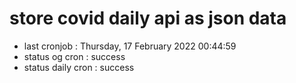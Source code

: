 # store covid daily api as json data

- last cronjob : Thursday, 17 February 2022 00:44:59
- status og cron : success
- status daily cron : success
      
      